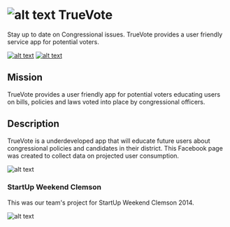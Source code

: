 ![alt text](http://i.imgur.com/BhOX9ai.png)
TrueVote
=========
Stay up to date on Congressional issues. TrueVote provides a user friendly service app for potential voters.

[![alt text](http://alinavincentphotography.com/wp-content/themes/photocrati-theme/images/social/small-twitter.png)](https://twitter.com/true_vote)
[![alt text](http://alinavincentphotography.com/wp-content/themes/photocrati-theme/images/social/small-facebook.png)](https://www.facebook.com/TrueVotePoliticsDecoded)

## Mission

TrueVote provides a user friendly app for potential voters educating users on bills, policies and laws voted into place by congressional officers.

## Description

TrueVote is a underdeveloped app that will educate future users about congressional policies and candidates in their district. This Facebook page was created to collect data on projected user consumption.

![alt text](http://i.imgur.com/D8V4bN8.png)

### StartUp Weekend Clemson

This was our team's project for StartUp Weekend Clemson 2014.

![alt text](http://www.google.co.in/entrepreneurs/images/startupweekend/StartupWeekend_Logo_GFE.png)

